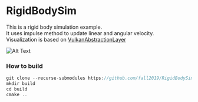# RigidBodySim
This is a rigid body simulation example.  
It uses impulse method to update linear and angular velocity.    
Visualization is based on [VulkanAbstractionLayer](https://github.com/asc-community/VulkanAbstractionLayer)  

![Alt Text](result.gif)  
### How to build 
```cs
git clone --recurse-submodules https://github.com/fall2019/RigidBodySim  
mkdir build  
cd build  
cmake ..
```
